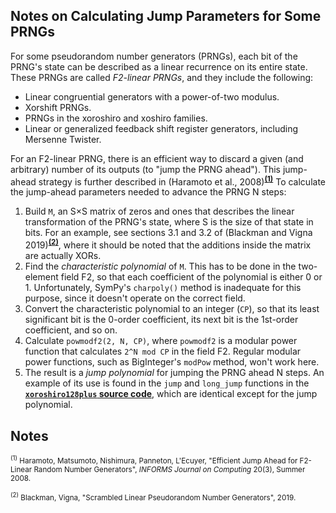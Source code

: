 <a id=Notes_on_Calculating_Jump_Parameters_for_Some_PRNGs></a>
## Notes on Calculating Jump Parameters for Some PRNGs

For some pseudorandom number generators (PRNGs), each bit of the PRNG's state can be described as a linear recurrence on its entire state.  These PRNGs are called _F2-linear PRNGs_, and they include the following:

- Linear congruential generators with a power-of-two modulus.
- Xorshift PRNGs.
- PRNGs in the xoroshiro and xoshiro families.
- Linear or generalized feedback shift register generators, including Mersenne Twister.

For an F2-linear PRNG, there is an efficient way to discard a given (and arbitrary) number of its outputs (to "jump the PRNG ahead").  This jump-ahead strategy is further described in (Haramoto et al., 2008)<sup>[**(1)**](#Note1)</sup>  To calculate the jump-ahead parameters needed to advance the PRNG N steps:

1. Build `M`, an S&times;S matrix of zeros and ones that describes the linear transformation of the PRNG's state, where S is the size of that state in bits.  For an example, see sections 3.1 and 3.2 of (Blackman and Vigna 2019)<sup>[**(2)**](#Note2)</sup>, where it should be noted that the additions inside the matrix are actually XORs.
2. Find the _characteristic polynomial_ of `M`.  This has to be done in the two-element field F2, so that each coefficient of the polynomial is either 0 or 1. Unfortunately, SymPy's `charpoly()` method is inadequate for this purpose, since it doesn't operate on the correct field.
3. Convert the characteristic polynomial to an integer (`CP`), so that its least significant bit is the 0-order coefficient, its next bit is the 1st-order coefficient, and so on.
4. Calculate `powmodf2(2, N, CP)`, where `powmodf2` is a modular power function that calculates `2^N mod CP` in the field F2.  Regular modular power functions, such as BigInteger's `modPow` method, won't work here.
5. The result is a _jump polynomial_ for jumping the PRNG ahead N steps.  An example of its use is found in the `jump` and `long_jump` functions in the [**`xoroshiro128plus` source code**](http://xoshiro.di.unimi.it/xoroshiro128plus.c), which are identical except for the jump polynomial.

<a id=Notes></a>
## Notes

<small><sup id=Note1>(1)</sup> Haramoto, Matsumoto, Nishimura, Panneton, L'Ecuyer, "Efficient Jump Ahead for F2-Linear Random Number Generators", _INFORMS Journal on Computing_ 20(3), Summer 2008.</small>

<small><sup id=Note2>(2)</sup> Blackman, Vigna, "Scrambled Linear Pseudorandom Number Generators", 2019.</small>
